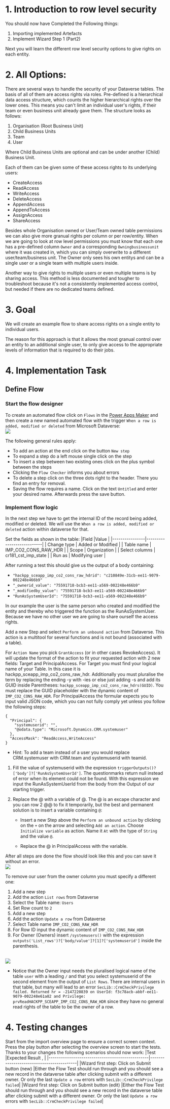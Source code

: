 # 1. Introduction to row level security

You should now have Completed the Following things:

1. Importing implemented Artefacts
2. Implement Wizard Step 1 (Part2)

Next you will learn the different row level security options to give rights on each entity.

# 2. All Options:

There are several ways to handle the security of your Dataverse tables. The basis of all of them are access rights via roles. Pre-defined is a hierarchical data access structure, which counts the higher hierarchical rights over the lower ones. This means you can't limit an individual user's rights, if their team or even business unit already gave them. The structure looks as follows:

1. Organisation (Root Business Unit)
2. Child Business Units
3. Team
4. User

Where Child Business Units are optional and can be under another (Child) Business Unit.

Each of them can be given some of these access rights to its underlying users:

- CreateAccess
- ReadAccess
- WriteAccess
- DeleteAccess
- AppendAccess
- AppendToAccess
- AssignAccess
- ShareAccess

Besides whole Organisation owned or User/Team owned table permissions we can also give more granual rights per column or per row/entity. When we are going to look at row level permissions you must know that each one has a pre-defined column `Owner` and a corresponding `Owningbusinessunit` where it was created in, which you can simply overwrite to a different user/team/business unit. The Owner only sees his own entitys and can be a single user or a single team with multiple users inside.

Another way to give rights to multiple users or even multiple teams is by sharing access. This method is less documented and tougher to troubleshoot because it's not a consistently implemented access control, but needed if there are no dedicated teams defined.

# 3. Goal

We will create an example flow to share access rights on a single entity to individual users.

The reason for this approach is that it allows the most granual control over an entity to an additional single user, to only give access to the appropriate levels of information that is required to do their jobs.

# 4. Implementation Task

## Define Flow

### Start the flow designer

To create an automated flow click on `Flows` in the [Power Apps Maker](https://make.powerapps.com/) and then create a new named automated flow with the trigger `When a row is added, modified or deleted` from Microsoft Dataverse:
<br><img src="./images/flow_new_automated_create.png" /><br>

The following general rules apply:
* To add an action at the end click on the button `New step`
* To expand a step do a left mouse single click on the step
* To insert a step between two existing ones click on the plus symbol between the steps
* Clicking the `Flow Checker` informs you about errors
* To delete a step click on the three dots right to the header. There you find an entry for removal.
* Saving the flow requires a name. Click on the text `Untitled` and enter your desired name. Afterwards press the save button.

### Implement flow logic

In the next step we have to get the internal ID of the record being added, modified or deleted. We will use the `When a row is added, modified or deleted` action within dataverse for that. 

Set the fields as shown in the table:
|Field           |Value                      |
|----------------|---------------------------|
| Change type    | Added or Modified         |
| Table name     | IMP_CO2_CONS_RAW_HDR      |
| Scope          | Organization              |
| Select columns | cr181_cst_imp_state       |
| Run as         | Modifying user            |


After running a test this should give us the output of a body containing:
- `"hackpp_sceapp_imp_co2_cons_raw_hdrid": "c210849e-31cb-ee11-9079-002248e466b9"`
- `"_ownerid_value": "75591718-bcb3-ee11-a569-002248e466b9"`
- `"_modifiedby_value": "75591718-bcb3-ee11-a569-002248e466b9"`
- `"RunAsSystemUserId": "75591718-bcb3-ee11-a569-002248e466b9"`

In our example the user is the same person who created and modified the entity and thereby who triggered the function as the RunAsSystemUser. Because we have no other user we are going to share ourself the access rights. 

Add a new Step and select `Perform an unbound action` from Dataverse. This action is a multitool for several functions and is not bound (associated with a table).

For `Action Name` you pick `GrantAccess` (or in other cases RevokeAccess). It will update the format of the action to fit your requested action with 2 new fields: Target and PrincipalAccess.
For Target you must find your logical name of your Table. In this case it is hackpp_sceapp_imp_co2_cons_raw_hdr.
Additionally you must pluralise the term by replacing the ending -y with -ies or else just adding -s and add its GUID inside Parentheses: `hackpp_sceapp_imp_co2_cons_raw_hdrs(GUID)`. You must replace the GUID placeholder with the dynamic content of `IMP_CO2_CONS_RAW_HDR`.
For PrincipalAccess the formular expects you to input valid JSON code, which you can not fully comply yet unless you follow the following steps:
```
{
  "Principal": {
    "systemuserid": "",
    "@odata.type": "Microsoft.Dynamics.CRM.systemuser"
  },
  "AccessMask": "ReadAccess,WriteAccess"
}
```
- Hint: To add a team instead of a user you would replace CRM.systemuser with CRM.team and systemuserid with teamid.

1. Fill the value of systemuserid with the expression `triggerOutputs()?['body']?['RunAsSystemUserId']`. The questionmarks return null instead of error when its element could not be found. With this expression we input the RunAsSystemUserId from the body from the Output of our starting trigger.
2. Replace the @ with a variable of @. The @ is an excape character and you can row 2 @@ to fix it temporarily, but the best and permanent solution is to insert a variable containing `@`:
  
    - Insert a new Step above the `Perform an unbound action` by clicking on the `+` on the arrow and selecting `Add an action`. Choose `Initialize variable` as action. Name it `At` with the type of `String` and the value `@`.
  
    - Replace the @ in PrincipalAccess with the variable.

After all steps are done the flow should look like this and you can save it without an error.
<br><img src="./images/flow_unbound_grandaccess.png" /><br>


To remove our user from the owner column you must specify a different one:
1. Add a new step
2. Add the action `List rows` from Dataverse
3. Select the Table name: `Users`
4. Set Row count to `2`
5. Add a new step
6. Add the action `Update a row` from Dataverse
7. Select Table name `IMP_CO2_CONS_RAW_HDR`
8. For Row ID input the dynamic content of `IMP_CO2_CONS_RAW_HDR`
9. For Owner (Owners) insert `/systemusers()` with the expression `outputs('List_rows')?['body/value']?[1]?['systemuserid']` inside the parenthesis.

<br><img src="./images/flow_update_row_owner.png" /><br>

* Notice that the Owner input needs the pluralised logical name of the table `user` with a leading `/` and that you select systemuserid of the second element from the output of `List Rows`. There are internal users in that table, but many will lead to an error `SecLib::CrmCheckPrivilege failed. Returned hr = -2147220839 on UserId: f3c78acb-abbf-ee11-9079-002248e61a82 and Privilege: prvReadHACKPP_SCEAPP_IMP_CO2_CONS_RAW_HDR` since they have no general read rights of the table to be the owner of a row.


# 4. Testing changes

Start from the import overview page to ensure a correct screen context. Press the play button after selecting the overview screen to start the tests. Thanks to your changes the following scenarios should now work:
|Test                                             |Expected Result          ,                |
|-------------------------------------------------|------------------------------------------|
|Wizard first step: Click on Submit button (new)  |Either the Flow Test should run through and you should see a new record in the dataverse table after clicking submit with a different owner. Or only the last `Update a row` errors with `SecLib::CrmCheckPrivilege failed`|
|Wizard first step: Click on Submit button (edit) |Either the Flow Test should run through and you should see a new record in the dataverse table after clicking submit with a different owner. Or only the last `Update a row` errors with `SecLib::CrmCheckPrivilege failed`|

